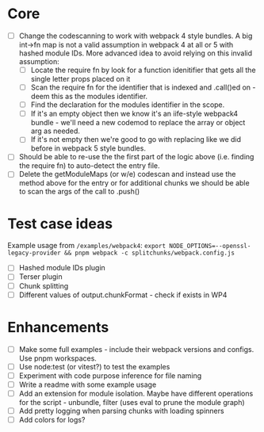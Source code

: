 # Core

- [ ] Change the codescanning to work with webpack 4 style bundles. A big int->fn map is not a valid assumption in webpack 4 at all or 5 with hashed module IDs. More advanced idea to avoid relying on this invalid assumption:
  - [ ] Locate the require fn by look for a function idenitifier that gets all the single letter props placed on it
  - [ ] Scan the require fn for the identifier that is indexed and .call()ed on - deem this as the modules identifier.
  - [ ] Find the declaration for the modules identifier in the scope.
  - [ ] If it's an empty object then we know it's an iife-style webpack4 bundle - we'll need a new codemod to replace the array or object arg as needed.
  - [ ] If it's not empty then we're good to go with replacing like we did before in webpack 5 style bundles.
- [ ] Should be able to re-use the the first part of the logic above (i.e. finding the require fn) to auto-detect the entry file.
- [ ] Delete the getModuleMaps (or w/e) codescan and instead use the method above for the entry or for additional chunks we should be able to scan the args of the call to .push()

# Test case ideas

Example usage from `/examples/webpack4`: `export NODE_OPTIONS=--openssl-legacy-provider && pnpm webpack -c splitchunks/webpack.config.js`

- [ ] Hashed module IDs plugin
- [ ] Terser plugin
- [ ] Chunk splitting
- [ ] Different values of output.chunkFormat - check if exists in WP4

# Enhancements

- [ ] Make some full examples - include their webpack versions and configs. Use pnpm workspaces.
- [ ] Use node:test (or vitest?) to test the examples
- [ ] Experiment with code purpose inference for file naming
- [ ] Write a readme with some example usage
- [ ] Add an extension for module isolation. Maybe have different operations for the script - unbundle, filter (uses eval to prune the module graph)
- [ ] Add pretty logging when parsing chunks with loading spinners
- [ ] Add colors for logs?
